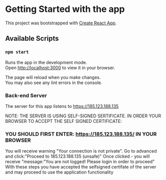 # Getting Started with the app

This project was bootstrapped with [Create React App](https://github.com/facebook/create-react-app).

## Available Scripts

### `npm start`

Runs the app in the development mode.\
Open [http://localhost:3000](http://localhost:3000) to view it in your browser.

The page will reload when you make changes.\
You may also see any lint errors in the console.

### Back-end Server

The server for this app listens to https://185.123.188.135

NOTE: THE SERVER IS USING SELF-SIGNED SERTIFICATE. 
IN ORDER YOUR BROWSER TO ACCEPT THE SELF SIGNED CERTIFICATE:

### YOU SHOULD FIRST ENTER: https://185.123.188.135/ IN YOUR BROWSER

You will receive warning "Your connection is not private". 
Go to advanced and click:"Proceed to 185.123.188.135 (unsafe)"
Once clicked - you will receive "message:"You are not logged! Please login in order to proceed"
With these steps you have accepted the selfsigned certifate of the server and may proceed to use the application functionality